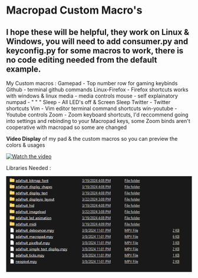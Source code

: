 # Macropad Custom Macro's # 
## I hope these will be helpful, they work on Linux & Windows, you will need to add consumer.py and keyconfig.py for some macros to work, there is no code editing needed from the default example. ##  

My Custom macros :
Gamepad - Top number row for gaming keybinds
Github - terminal github commands
Linux-Firefox - Firefox shortcuts works with windows & linux
media - media controls
mouse - self explainatory
numpad - " " "
Sleep - All LED's off & Screen Sleep
Twitter - Twitter shortcuts
Vim - Vim editor terminal command shortcuts
win-youtube - Youtube controls 
Zoom - Zoom keyboard shortcuts, I'd reccommend going into settings and rebinding to your Macropad keys, some Zoom binds aren't cooperative with macropad so some are changed



**Video Display** of my pad & the custom macros so you can preview the colors & usages

[![Watch the video](https://cdn-shop.adafruit.com/970x728/5128-12.jpg)](https://youtube.com/shorts/R12l9GxiTE0?si=AsXMO3ngsdSoHTXV)


Libraries Needed :

![preview](img/libs.png)
